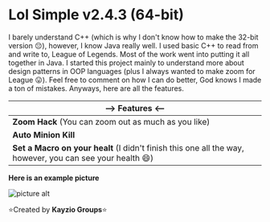 # Lol Simple v2.4.3 (64-bit)

I barely understand C++ (which is why I don't know how to make the 
32-bit version :pensive:), however, I know Java really well. 
I used basic C++ to read from and write to, League of Legends.
Most of the work went into putting it all together in Java.
I started this project mainly to understand more about design
patterns in OOP languages (plus I always wanted to make zoom 
for League :stuck_out_tongue:). Feel free to comment on
how I can do better, God knows I made a ton of mistakes.
Anyways, here are all the features.

--> Features <--                                                                                                         |
----------------------------------------                                                                                 |
**Zoom Hack** (You can zoom out as much as you like)	                                                                 |
**Auto Minion Kill**                                                                                                     |
**Set a Macro on your healt** (I didn't finish this one all the way, however, you can see your health :smile:)           |

**Here is an example picture**

![picture alt](./64-bit/res/images/concept_image.png.png "Lol Simple v2.4.3 example picture")

:star:Created by **Kayzio Groups**:star:
